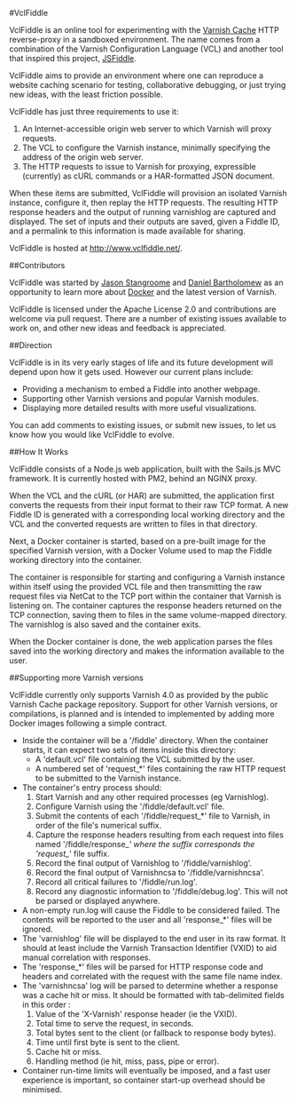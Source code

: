 #VclFiddle

VclFiddle is an online tool for experimenting with the
[Varnish Cache](https://www.varnish-cache.org/) HTTP reverse-proxy in a
sandboxed environment. The name comes from a combination of the Varnish
Configuration Language (VCL) and another tool that inspired this project,
[JSFiddle](http://jsfiddle.net).

VclFiddle aims to provide an environment where one can reproduce a website
caching scenario for testing, collaborative debugging, or just trying new ideas,
with the least friction possible.

VclFiddle has just three requirements to use it:

1. An Internet-accessible origin web server to which Varnish will proxy
requests.
1. The VCL to configure the Varnish instance, minimally specifying the address
of the origin web server.
1. The HTTP requests to issue to Varnish for proxying, expressible (currently)
as cURL commands or a HAR-formatted JSON document.

When these items are submitted, VclFiddle will provision an isolated Varnish
instance, configure it, then replay the HTTP requests. The resulting HTTP
response headers and the output of running varnishlog are captured and
displayed. The set of inputs and their outputs are saved, given a Fiddle ID,
and a permalink to this information is made available for sharing.

VclFiddle is hosted at http://www.vclfiddle.net/.

##Contributors

VclFiddle was started by [Jason Stangroome](https://twitter.com/jstangroome) and
[Daniel Bartholomew](https://twitter.com/dbartholomew) as an opportunity to
learn more about [Docker](https://www.docker.com) and the latest version of
Varnish.

VclFiddle is licensed under the Apache License 2.0 and contributions are
welcome via pull request. There are a number of existing issues available to
work on, and other new ideas and feedback is appreciated.

##Direction

VclFiddle is in its very early stages of life and its future development will
depend upon how it gets used. However our current plans include:

* Providing a mechanism to embed a Fiddle into another webpage.
* Supporting other Varnish versions and popular Varnish modules.
* Displaying more detailed results with more useful visualizations.

You can add comments to existing issues, or submit new issues, to let us know
how you would like VclFiddle to evolve.

##How It Works

VclFiddle consists of a Node.js web application, built with the Sails.js MVC
framework. It is currently hosted with PM2, behind an NGINX proxy.

When the VCL and the cURL (or HAR) are submitted, the application first converts
the requests from their input format to their raw TCP format. A new Fiddle ID
is generated with a corresponding local working directory and the VCL and the
converted requests are written to files in that directory.

Next, a Docker container is started, based on a pre-built image for the
specified Varnish version, with a Docker Volume used to map the Fiddle working
directory into the container.

The container is responsible for starting and configuring a Varnish instance
within itself using the provided VCL file
and then transmitting the raw request files via NetCat to the TCP port within
the container that Varnish is listening on. The container captures the response
headers returned on the TCP connection, saving them to files in the same
volume-mapped directory. The varnishlog is also saved and the container exits.

When the Docker container is done, the web application parses the files
saved into the working directory and makes the information available to the
user.

##Supporting more Varnish versions

VclFiddle currently only supports Varnish 4.0 as provided by the public
Varnish Cache package repository. Support for other Varnish versions, or
compilations, is planned and is intended to implemented by adding more
Docker images following a simple contract.

* Inside the container will be a '/fiddle' directory. When the container starts,
it can expect two sets of items inside this directory:
  * A 'default.vcl' file containing the VCL submitted by the user.
  * A numbered set of 'request_*' files containing the raw HTTP request to be
submitted to the Varnish instance.
* The container's entry process should:
  1. Start Varnish and any other required processes (eg Varnishlog).
  1. Configure Varnish using the '/fiddle/default.vcl' file.
  1. Submit the contents of each '/fiddle/request_*' file to Varnish, in order
of the file's numerical suffix.
  1. Capture the response headers resulting from each request into files named
'/fiddle/response_*' where the suffix corresponds the 'request_*' file suffix.
  1. Record the final output of Varnishlog to '/fiddle/varnishlog'.
  1. Record the final output of Varnishncsa to '/fiddle/varnishncsa'.
  1. Record all critical failures to '/fiddle/run.log'.
  1. Record any diagnostic information to '/fiddle/debug.log'. This will not be
parsed or displayed anywhere.
* A non-empty run.log will cause the Fiddle to be considered failed. The
contents will be reported to the user and all 'response_*' files will be
ignored.
* The 'varnishlog' file will be displayed to the end user in its raw format. It
should at least include the Varnish Transaction Identifier (VXID) to aid manual
correlation with responses.
* The 'response_*' files will be parsed for HTTP response code and headers and
correlated with the request with the same file name index.
* The 'varnishncsa' log will be parsed to determine whether a response was a
cache hit or miss. It should be formatted with tab-delimited fields in this
order :
  1. Value of the 'X-Varnish' response header (ie the VXID).
  1. Total time to serve the request, in seconds.
  1. Total bytes sent to the client (or fallback to response body bytes).
  1. Time until first byte is sent to the client.
  1. Cache hit or miss.
  1. Handling method (ie hit, miss, pass, pipe or error).
* Container run-time limits will eventually be imposed, and a fast user
experience is important, so container start-up overhead should be minimised.

